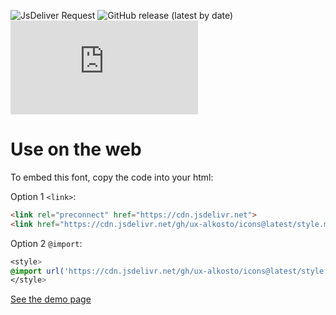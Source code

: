 ![JsDeliver Request](https://data.jsdelivr.com/v1/package/gh/ux-alkosto/icons/badge "JsDelivr")
![GitHub release (latest by date)](https://img.shields.io/github/v/release/UX-Alkosto/icons)
[![Only 13 Kb](https://badge-size.herokuapp.com/UX-Alkosto/icons/master/style.css)](https://github.com/UX-Alkosto/icons/blob/master/style.css)



# Use on the web
To embed this font, copy the code into your html:

Option 1 `<link>`:
```html
<link rel="preconnect" href="https://cdn.jsdelivr.net">
<link href="https://cdn.jsdelivr.net/gh/ux-alkosto/icons@latest/style.min.css" rel="stylesheet">
```
Option 2 `@import`:
```css
<style>
@import url('https://cdn.jsdelivr.net/gh/ux-alkosto/icons@latest/style.min.css');
</style>
```

[See the demo page](https://ux-alkosto.github.io/icons/)
